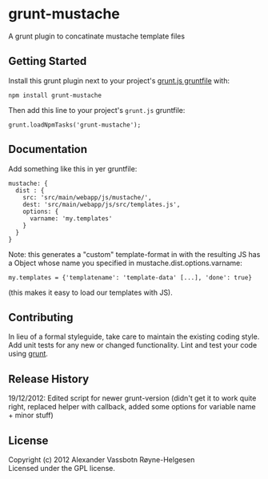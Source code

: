 # grunt-mustache

A grunt plugin to concatinate mustache template files

## Getting Started
Install this grunt plugin next to your project's [grunt.js gruntfile][getting_started] with: 

`npm install grunt-mustache`

Then add this line to your project's `grunt.js` gruntfile:

`grunt.loadNpmTasks('grunt-mustache');`

[grunt]: https://github.com/cowboy/grunt
[getting_started]: https://github.com/cowboy/grunt/blob/master/docs/getting_started.md

## Documentation
Add something like this in yer gruntfile:

	mustache: {
	  dist : {
	    src: 'src/main/webapp/js/mustache/',
	    dest: 'src/main/webapp/js/src/templates.js',
	    options: {
	      varname: 'my.templates'
	    }
	  }
	}


Note: this generates a "custom" template-format in with the resulting JS has a Object whose name you specified in mustache.dist.options.varname:

	my.templates = {'templatename': 'template-data' [...], 'done': true}

(this makes it easy to load our templates with JS).

## Contributing
In lieu of a formal styleguide, take care to maintain the existing coding style. Add unit tests for any new or changed functionality. Lint and test your code using [grunt][grunt].

## Release History
19/12/2012: Edited script for newer grunt-version (didn't get it to work quite right, replaced helper with callback, added some options for variable name + minor stuff)


## License
Copyright (c) 2012 Alexander Vassbotn Røyne-Helgesen  
Licensed under the GPL license.

